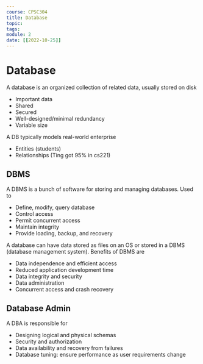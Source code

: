 ```yaml
---
course: CPSC304
title: Database
topic:
tags:
module: 2
date: [[2022-10-25]]
---
```


# Database

A database is an organized collection of related data, usually stored on disk
- Important data
- Shared
- Secured
- Well-designed/minimal redundancy
- Variable size

A DB typically models real-world enterprise
- Entities (students)
- Relationships (Ting got 95% in cs221)

## DBMS

A DBMS is a bunch of software for storing and managing databases. Used to
- Define, modify, query database
- Control access
- Permit concurrent access
- Maintain integrity
- Provide loading, backup, and recovery

A database can have data stored as files on an OS or stored in a DBMS (database management system).
Benefits of DBMS are
- Data independence and efficient access
- Reduced application development time
- Data integrity and security
- Data administration
- Concurrent access and crash recovery

## Database Admin

A DBA is responsible for
- Designing logical and physical schemas
- Security and authorization
- Data availability and recovery from failures
- Database tuning: ensure performance as user requirements change